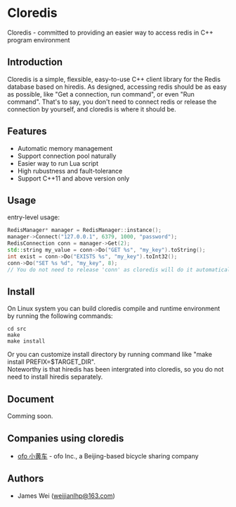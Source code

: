 Cloredis
=====

Cloredis - committed to providing an easier way to access redis in C++ program environment 

## Introduction

Cloredis is a simple, flexsible, easy-to-use C++ client library for the Redis database based on hiredis. As designed, accessing redis should be as easy as possible, like "Get a connection, run command", or even "Run command". That's to say, you don't need to connect redis or release the connection by yourself, and cloredis is where it should be. 

## Features

* Automatic memory management
* Support connection pool naturally
* Easier way to run Lua script
* High rubustness and fault-tolerance
* Support C++11 and above version only

## Usage

entry-level usage:
``` C++
RedisManager* manager = RedisManager::instance();
manager->Connect("127.0.0.1", 6379, 1000, "password"); 
RedisConnection conn = manager->Get(2);
std::string my_value = conn->Do("GET %s", "my_key").toString();
int exist = conn->Do("EXISTS %s", "my_key").toInt32();
conn->Do("SET %s %d", "my_key", 8);
// You do not need to release 'conn' as cloredis will do it automatically
```

## Install

On Linux system you can build cloredis compile and runtime environment by running the following commands:
``` shell
cd src
make
make install
```
Or you can customize install directory by running command like "make install PREFIX=$TARGET_DIR".  
Noteworthy is that hiredis has been intergrated into cloredis, so you do not need to install hiredis separately.

## Document

Comming soon.

## Companies using cloredis

* [ofo 小黄车](http://www.ofo.so/#/) - ofo Inc., a Beijing-based bicycle sharing company

## Authors

* James Wei (weijianlhp@163.com)
